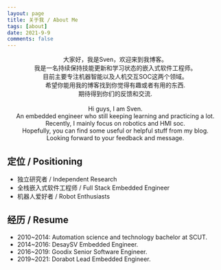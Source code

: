 ```yaml
---
layout: page
title: 关于我 / About Me 
tags: [about]
date: 2021-9-9
comments: false
---
```


<center>大家好，我是Sven，欢迎来到我博客。 </center>
<center>我是一名持续保持技能更新和学习状态的嵌入式软件工程师。 </center>
<center>目前主要专注机器智能以及人机交互SOC这两个领域。 </center>
<center>希望你能用我的博客找到你觉得有趣或者有用的东西. </center>
<center>期待得到你们的反馈和交流. </center>

<br>

<center>Hi guys, I am Sven. </center>
<center>An embedded engineer who still keeping learning and practicing a lot. </center>
<center>Recently, I mainly focus on robotics and HMI soc. </center>
<center>Hopefully, you can find some useful or helpful stuff from my blog. </center>
<center>Looking forward to your feedback and message. </center>

## 定位 / Positioning
 - 独立研究者 / Independent Research
 - 全栈嵌入式软件工程师 / Full Stack Embedded Engineer
 - 机器人爱好者 / Robot Enthusiasts

## 经历 / Resume
 - 2010~2014:   Automation science and technology bachelor at SCUT.
 - 2014~2016:   DesaySV Embedded Engineer.
 - 2016~2019:   Goodix Senior Software Engineer.
 - 2019~2021:   Dorabot Lead Embedded Engineer.
